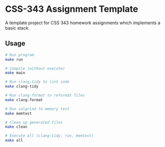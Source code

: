 # CSS-343 Assignment Template
A template project for CSS 343 homework assignments which implements a basic stack.

## Usage
```bash
# Run program
make run

# Compile (without execute)
make main

# Run clang-tidy to lint code
make clang-tidy

# Run clang-format to reformat files
make clang-format

# Run valgrind to memory test
make memtest

# Clean up generated files
make clean

# Execute all (clang-tidy, run, memtest)
make all
```
